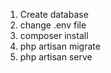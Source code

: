 1. Create database
2. change .env file
3. composer install
4. php artisan migrate
5. php artisan serve
